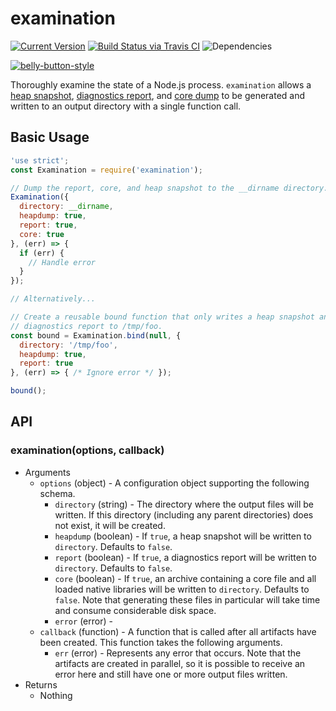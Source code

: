# examination


[![Current Version](https://img.shields.io/npm/v/examination.svg)](https://www.npmjs.org/package/examination)
[![Build Status via Travis CI](https://travis-ci.org/continuationlabs/examination.svg?branch=master)](https://travis-ci.org/continuationlabs/examination)
![Dependencies](http://img.shields.io/david/continuationlabs/examination.svg)

[![belly-button-style](https://cdn.rawgit.com/continuationlabs/belly-button/master/badge.svg)](https://github.com/continuationlabs/belly-button)

Thoroughly examine the state of a Node.js process. `examination` allows a [heap snapshot](https://www.npmjs.com/package/heapdump), [diagnostics report](https://www.npmjs.com/package/node-report), and [core dump](https://www.npmjs.com/package/gencore) to be generated and written to an output directory with a single function call.

## Basic Usage

```javascript
'use strict';
const Examination = require('examination');

// Dump the report, core, and heap snapshot to the __dirname directory.
Examination({
  directory: __dirname,
  heapdump: true,
  report: true,
  core: true
}, (err) => {
  if (err) {
    // Handle error
  }
});

// Alternatively...

// Create a reusable bound function that only writes a heap snapshot and
// diagnostics report to /tmp/foo.
const bound = Examination.bind(null, {
  directory: '/tmp/foo',
  heapdump: true,
  report: true
}, (err) => { /* Ignore error */ });

bound();
```

## API

### examination(options, callback)

  - Arguments
    - `options` (object) - A configuration object supporting the following schema.
      - `directory` (string) - The directory where the output files will be written. If this directory (including any parent directories) does not exist, it will be created.
      - `heapdump` (boolean) - If `true`, a heap snapshot will be written to `directory`. Defaults to `false`.
      - `report` (boolean) - If `true`, a diagnostics report will be written to `directory`. Defaults to `false`.
      - `core` (boolean) - If `true`, an archive containing a core file and all loaded native libraries will be written to `directory`. Defaults to `false`. Note that generating these files in particular will take time and consume considerable disk space.
      - `error` (error) -
    - `callback` (function) - A function that is called after all artifacts have been created. This function takes the following arguments.
      - `err` (error) - Represents any error that occurs. Note that the artifacts are created in parallel, so it is possible to receive an error here and still have one or more output files written.
  - Returns
    - Nothing
